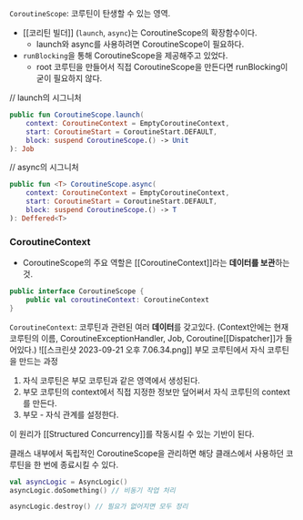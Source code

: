 `CoroutineScope`: 코루틴이 탄생할 수 있는 영역.

- [[코리틴 빌더]] (`launch`,  `async`)는 CoroutineScope의 확장함수이다.
	- launch와 async를 사용하려면 CoroutineScope이 필요하다.
- `runBlocking`을 통해 CoroutineScope을 제공해주고 있었다.
	- root 코루틴을 만들어서 직접 CoroutineScope을 만든다면 runBlocking이 굳이 필요하지 않다.

// launch의 시그니처
```kotlin
public fun CoroutineScope.launch(
	context: CoroutineContext = EmptyCoroutineContext,
	start: CoroutineStart = CoroutineStart.DEFAULT,
	block: suspend CoroutineScope.() -> Unit
): Job
```

// async의 시그니처
```kotlin
public fun <T> CoroutineScope.async(
	context: CoroutineContext = EmptyCoroutineContext,
	start: CoroutineStart = CoroutineStart.DEFAULT,
	block: suspend CoroutineScope.() -> T
): Deffered<T>
```

### CoroutineContext

- CoroutineScope의 주요 역할은 [[CoroutineContext]]라는 **데이터를 보관**하는 것.
```kotlin
public interface CoroutineScope {
	public val coroutineContext: CoroutineContext
}
```

`CoroutineContext`: 코루틴과 관련된 여러 **데이터**를 갖고있다.
(Context안에는 현재 코루틴의 이름, CoroutineExceptionHandler, Job, Coroutine[[Dispatcher]]가 들어있다.)
![[스크린샷 2023-09-21 오후 7.06.34.png]]
부모 코루틴에서 자식 코루틴을 만드는 과정
1. 자식 코루틴은 부모 코루틴과 같은 영역에서 생성된다.
2.  부모 코루틴의 context에서 직접 지정한 정보만 덮어써서 자식 코루틴의 context를 만든다.
3. 부모 - 자식 관계를 설정한다.

이 원리가 [[Structured Concurrency]]를 작동시킬 수 있는 기반이 된다.

클래스 내부에서 독립적인 CoroutineScope을 관리하면 해당 클래스에서 사용하던 코루틴을 한 번에 종료시킬 수 있다.
```kotlin
val asyncLogic = AsyncLogic()
asyncLogic.doSomething() // 비동기 작업 처리

asyncLogic.destroy() // 필요가 없어지면 모두 정리
```

